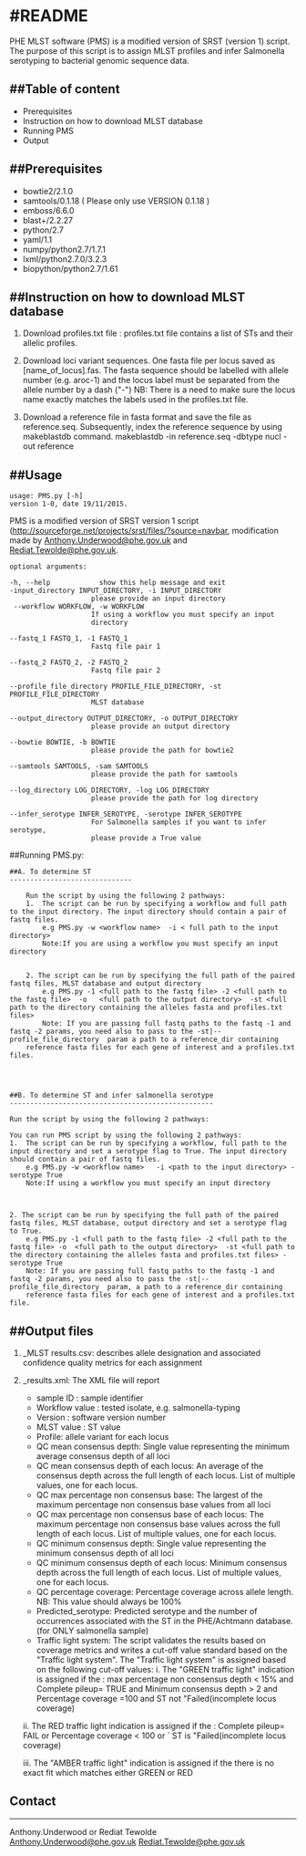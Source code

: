 #README
======
PHE MLST software (PMS) is a modified version of SRST (version 1) script.  
The purpose of this script is to assign MLST profiles and infer Salmonella serotyping to bacterial genomic sequence data.


##Table of content
----------------

  * Prerequisites
  * Instruction on how to download MLST database
  * Running PMS
  * Output


##Prerequisites
----------------
  * bowtie2/2.1.0
  * samtools/0.1.18 ( Please only use VERSION 0.1.18 )
  * emboss/6.6.0
  * blast+/2.2.27
  * python/2.7
  * yaml/1.1
  * numpy/python2.7/1.7.1
  * lxml/python2.7.0/3.2.3
  * biopython/python2.7/1.61


##Instruction on how to download MLST database
--------------------------------------------

1. Download profiles.txt file : profiles.txt file contains a list of STs and their allelic profiles.

2. Download loci variant sequences. One fasta file per locus saved as [name_of_locus].fas. The fasta sequence should be labelled with allele number
(e.g. aroc-1) and the locus label must be separated from the allele number by a dash ("-")
NB: There is a need to make sure the locus name exactly matches the labels used in the profiles.txt file.

3. Download a reference file in fasta format and save the file as reference.seq.  Subsequently, index
the reference sequence by using makeblastdb command. makeblastdb -in reference.seq -dbtype nucl  -out reference


##Usage
-------
	
	usage: PMS.py [-h]
	version 1-0, date 19/11/2015. 

PMS is a modified version of SRST version 1 script (http://sourceforge.net/projects/srst/files/?source=navbar, modification made by  Anthony.Underwood@phe.gov.uk and Rediat.Tewolde@phe.gov.uk.
	
	optional arguments:

   	-h, --help            show this help message and exit
  	-input_directory INPUT_DIRECTORY, -i INPUT_DIRECTORY
                        please provide an input directory
 	 --workflow WORKFLOW, -w WORKFLOW
                        If using a workflow you must specify an input
                        directory

  	--fastq_1 FASTQ_1, -1 FASTQ_1
                        Fastq file pair 1

  	--fastq_2 FASTQ_2, -2 FASTQ_2
                        Fastq file pair 2

  	--profile_file_directory PROFILE_FILE_DIRECTORY, -st PROFILE_FILE_DIRECTORY
                        MLST database

  	--output_directory OUTPUT_DIRECTORY, -o OUTPUT_DIRECTORY
                        please provide an output directory

 	--bowtie BOWTIE, -b BOWTIE
                        please provide the path for bowtie2

 	--samtools SAMTOOLS, -sam SAMTOOLS
                        please provide the path for samtools

  	--log_directory LOG_DIRECTORY, -log LOG_DIRECTORY
                        please provide the path for log directory

  	--infer_serotype INFER_SEROTYPE, -serotype INFER_SEROTYPE
                        For Salmonella samples if you want to infer serotype,
                        please provide a True value
	
##Running PMS.py:

	##A. To determine ST
	------------------------------

		Run the script by using the following 2 pathways:
		1.  The script can be run by specifying a workflow and full path to the input directory. The input directory should contain a pair of fastq files.
			e.g PMS.py -w <workflow name>  -i < full path to the input directory>
			Note:If you are using a workflow you must specify an input directory


		2. The script can be run by specifying the full path of the paired fastq files, MLST database and output directory
			e.g PMS.py -1 <full path to the fastq file> -2 <full path to the fastq file>  -o   <full path to the output directory>  -st <full path to the directory containing the alleles fasta and profiles.txt files>
			Note: If you are passing full fastq paths to the fastq -1 and fastq -2 params, you need also to pass to the -st|--profile_file_directory  param a path to a reference_dir containing 
		reference fasta files for each gene of interest and a profiles.txt files.




	##B. To determine ST and infer salmonella serotype
	--------------------------------------------------
	
	Run the script by using the following 2 pathways:

	You can run PMS script by using the following 2 pathways:
	1.  The script can be run by specifying a workflow, full path to the input directory and set a serotype flag to True. The input directory should contain a pair of fastq files.
		e.g PMS.py -w <workflow name>   -i <path to the input directory> -serotype True
		Note:If using a workflow you must specify an input directory
		


	2. The script can be run by specifying the full path of the paired fastq files, MLST database, output directory and set a serotype flag to True.
		e.g PMS.py -1 <full path to the fastq file> -2 <full path to the fastq file> -o  <full path to the output directory>  -st <full path to the directory containing the alleles fasta and profiles.txt files> -serotype True
		Note: If you are passing full fastq paths to the fastq -1 and fastq -2 params, you need also to pass the -st|--profile_file_directory  param, a path to a reference_dir containing 
		reference fasta files for each gene of interest and a profiles.txt file.

 

##Output files
------------

1. <Sample ID>_MLST results.csv: describes allele designation and associated confidence quality metrics for each assignment

2. <sample ID>_results.xml: The XML file will report
	-	sample ID : sample identifier
	-	Workflow value :  tested isolate, e.g. salmonella-typing
	-	Version : software version number 
	-	MLST value : ST value 
	-	Profile: allele variant for each locus
	-	QC mean consensus depth: Single value representing the minimum average consensus depth of all loci
	-	QC mean consensus depth of each locus: An average of the consensus depth across the full length of each locus. List of multiple values, one for each locus.
	-	QC max percentage non consensus base: The largest of the maximum percentage non consensus base values from all loci
	-	QC max percentage non consensus base of each locus: The maximum percentage non consensus base values across the full length of each locus. List of multiple values, one for each locus.
	-	QC minimum consensus depth: Single value representing the minimum consensus depth of all loci
	-	QC minimum consensus depth of each locus: Minimum consensus depth across the full length of each locus. List of multiple values, one for each locus.
	-	QC percentage coverage: Percentage coverage across allele length. NB: This value should always be 100% 
	-	Predicted_serotype: Predicted serotype and the number of occurrences associated with the ST in the PHE/Achtmann database. (for ONLY salmonella sample)
	-	Traffic light system: The script validates the results based on coverage metrics and writes a cut-off value standard based on the "Traffic light system". 
	The "Traffic light system" is assigned based on the following cut-off values:
	i.	The "GREEN traffic light" indication is assigned if the : 
		max percentage non consensus depth  < 15%  and
		Complete pileup= TRUE and
		Minimum consensus depth > 2 and
		Percentage coverage =100  and 
		ST not "Failed(incomplete locus coverage)

	ii.	The RED traffic light indication is assigned if the : 
		Complete pileup= FAIL or
 		Percentage coverage < 100 or
`		ST  is  "Failed(incomplete locus coverage)

	iii.	The "AMBER traffic light" indication is assigned if the there is no exact fit which matches either GREEN or RED


## Contact
-----------
Anthony.Underwood or Rediat Tewolde  
Anthony.Underwood@phe.gov.uk 
Rediat.Tewolde@phe.gov.uk

